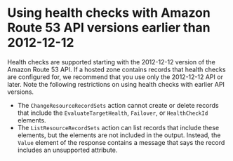 # Using health checks with Amazon Route 53 API versions earlier than 2012\-12\-12<a name="dns-failover-using-old-apis"></a>

Health checks are supported starting with the 2012\-12\-12 version of the Amazon Route 53 API\. If a hosted zone contains records that health checks are configured for, we recommend that you use only the 2012\-12\-12 API or later\. Note the following restrictions on using health checks with earlier API versions\.
+ The `ChangeResourceRecordSets` action cannot create or delete records that include the `EvaluateTargetHealth`, `Failover`, or `HealthCheckId` elements\.
+ The `ListResourceRecordSets` action can list records that include these elements, but the elements are not included in the output\. Instead, the `Value` element of the response contains a message that says the record includes an unsupported attribute\. 